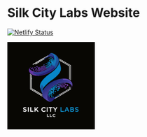 # Silk City Labs Website

[![Netlify Status](https://api.netlify.com/api/v1/badges/76cbe15d-00f7-43df-9a96-3969fc2a7917/deploy-status)](https://app.netlify.com/projects/silkcitylabswebsite/deploys)

<img src="./assets/images/dark-logo.png" alt="Silk City Labs Logo" width="200"/>
